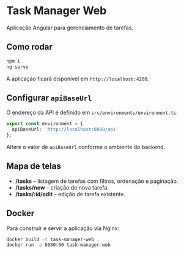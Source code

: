 # Task Manager Web

Aplicação Angular para gerenciamento de tarefas.

## Como rodar

```bash
npm i
ng serve
```

A aplicação ficará disponível em `http://localhost:4200`.

## Configurar `apiBaseUrl`

O endereço da API é definido em `src/environments/environment.ts`:

```ts
export const environment = {
  apiBaseUrl: 'http://localhost:8080/api'
};
```

Altere o valor de `apiBaseUrl` conforme o ambiente do backend.

## Mapa de telas

- **/tasks** – listagem de tarefas com filtros, ordenação e paginação.
- **/tasks/new** – criação de nova tarefa.
- **/tasks/:id/edit** – edição de tarefa existente.

## Docker

Para construir e servir a aplicação via Nginx:

```bash
docker build -t task-manager-web .
docker run -p 8080:80 task-manager-web
```

